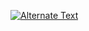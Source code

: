 
<a href="{https://youtu.be/kOb91Adx7Ug}" title="Gameplay Video"><img src="{image-url}" alt="Alternate Text" /></a>
